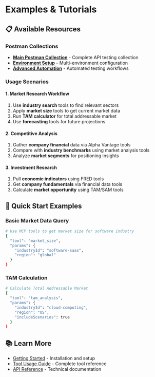 # Examples & Tutorials

## 📋 Available Resources

### Postman Collections
- **[Main Postman Collection](../../examples/README.md)** - Complete API testing collection
- **[Environment Setup](postman-environments-guide.md)** - Multi-environment configuration
- **[Advanced Automation](postman-automation-guide.md)** - Automated testing workflows

### Usage Scenarios

#### 1. Market Research Workflow
1. Use **industry search** tools to find relevant sectors
2. Apply **market size** tools to get current market data
3. Run **TAM calculator** for total addressable market
4. Use **forecasting** tools for future projections

#### 2. Competitive Analysis
1. Gather **company financial** data via Alpha Vantage tools
2. Compare with **industry benchmarks** using market analysis tools
3. Analyze **market segments** for positioning insights

#### 3. Investment Research
1. Pull **economic indicators** using FRED tools
2. Get **company fundamentals** via financial data tools
3. Calculate **market opportunity** using TAM/SAM tools

## 🎯 Quick Start Examples

### Basic Market Data Query
```bash
# Use MCP tools to get market size for software industry
{
  "tool": "market_size",
  "params": {
    "industryId": "software-saas", 
    "region": "global"
  }
}
```

### TAM Calculation
```bash
# Calculate Total Addressable Market
{
  "tool": "tam_analysis",
  "params": {
    "industryId": "cloud-computing",
    "region": "US", 
    "includeScenarios": true
  }
}
```

## 📚 Learn More
- [Getting Started](getting-started.md) - Installation and setup
- [Tool Usage Guide](tools-guide.md) - Complete tool reference
- [API Reference](api-reference.md) - Technical documentation
